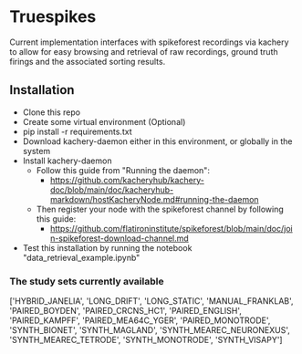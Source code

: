# Truespikes

Current implementation interfaces with spikeforest recordings via kachery to allow for easy browsing and retrieval of
raw recordings, ground truth firings and the associated sorting results.

## Installation

- Clone this repo
- Create some virtual environment (Optional)
- pip install -r requirements.txt
- Download kachery-daemon either in this environment, or globally in the system
- Install kachery-daemon
    - Follow this guide from "Running the daemon":
        - https://github.com/kacheryhub/kachery-doc/blob/main/doc/kacheryhub-markdown/hostKacheryNode.md#running-the-daemon
    - Then register your node with the spikeforest channel by following this guide:
        - https://github.com/flatironinstitute/spikeforest/blob/main/doc/join-spikeforest-download-channel.md
 - Test this installation by running the notebook "data_retrieval_example.ipynb"
        
### The study sets currently available 
['HYBRID_JANELIA', 'LONG_DRIFT', 'LONG_STATIC', 'MANUAL_FRANKLAB', 'PAIRED_BOYDEN', 'PAIRED_CRCNS_HC1', 'PAIRED_ENGLISH', 'PAIRED_KAMPFF', 'PAIRED_MEA64C_YGER', 'PAIRED_MONOTRODE', 'SYNTH_BIONET', 'SYNTH_MAGLAND', 'SYNTH_MEAREC_NEURONEXUS', 'SYNTH_MEAREC_TETRODE', 'SYNTH_MONOTRODE', 'SYNTH_VISAPY']
